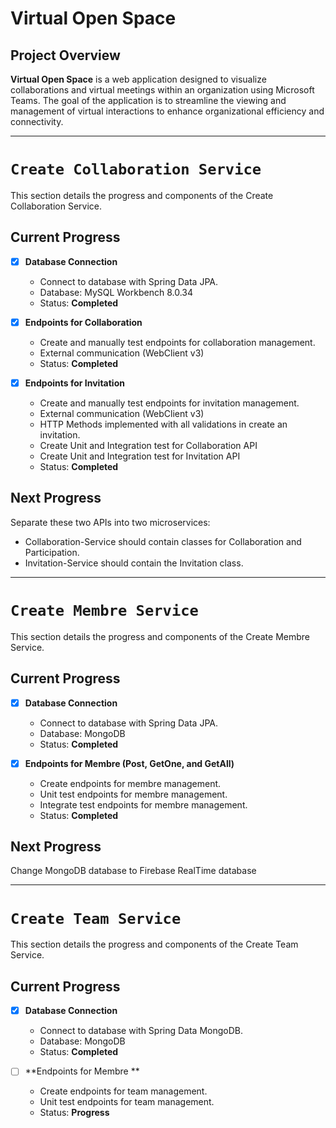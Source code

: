 # Virtual Open Space

## Project Overview

**Virtual Open Space** is a web application designed to visualize collaborations and virtual meetings within an organization using Microsoft Teams. The goal of the application is to streamline the viewing and management of virtual interactions to enhance organizational efficiency and connectivity.

---
# `Create Collaboration Service`

This section details the progress and components of the Create Collaboration Service.

## Current Progress

- [x] **Database Connection**
  - Connect to database with Spring Data JPA.
  - Database: MySQL Workbench 8.0.34
  - Status: **Completed**

- [x] **Endpoints for Collaboration**
  - Create and manually test endpoints for collaboration management.
  - External communication (WebClient v3)
  - Status: **Completed**

- [x] **Endpoints for Invitation**
  - Create and manually test endpoints for invitation management.
  - External communication (WebClient v3)
  - HTTP Methods implemented with all validations in create an invitation.
  - Create Unit and Integration test for Collaboration API
  - Create Unit and Integration test for Invitation API
  - Status: **Completed**

## Next Progress

Separate these two APIs into two microservices:

- Collaboration-Service should contain classes for Collaboration and Participation.
- Invitation-Service should contain the Invitation class.

---

# `Create Membre Service`

This section details the progress and components of the Create Membre Service.

## Current Progress

- [x] **Database Connection**
  - Connect to database with Spring Data JPA.
  - Database: MongoDB
  - Status: **Completed**

- [x] **Endpoints for Membre (Post, GetOne, and GetAll)**
  - Create endpoints for membre management.
  - Unit test endpoints for membre management.
  - Integrate test endpoints for membre management.
  - Status: **Completed**

## Next Progress

Change MongoDB database to Firebase RealTime database

---

# `Create Team Service`

This section details the progress and components of the Create Team Service.

## Current Progress

- [X] **Database Connection**
  - Connect to database with Spring Data MongoDB.
  - Database: MongoDB
  - Status: **Completed**

- [ ] **Endpoints for Membre **
  - Create endpoints for team management.
  - Unit test endpoints for team management.
  - Status: **Progress**
